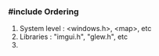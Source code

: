 ### \#include Ordering
1. System level : \<windows.h\>, \<map\>, etc
2. Libraries : "imgui.h", "glew.h", etc
3. 

